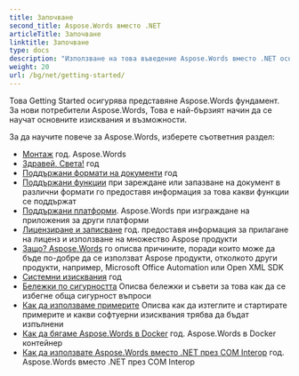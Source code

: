 ```yaml
---
title: Започване
second_title: Aspose.Words вместо .NET
articleTitle: Започване
linktitle: Започване
type: docs
description: "Използване на това въведение Aspose.Words вместо .NET основите да започнете да осъзнавате стойността на Aspose.Words за твоя бизнес."
weight: 20
url: /bg/net/getting-started/
---
```


Това Getting Started осигурява представяне Aspose.Words фундамент. За нови потребители Aspose.Words, Това е най-бързият начин да се научат основните изисквания и възможности.

За да научите повече за Aspose.Words, изберете съответния раздел:

- [Монтаж](/words/bg/net/installation/) год. Aspose.Words
- [Здравей, Света!](/words/bg/net/hello-world/) год
- [Поддържани формати на документи](/words/bg/net/supported-document-formats/) год
- [Поддържани функции](/words/bg/net/features/) при зареждане или запазване на документ в различни формати го предоставя информация за това какви функции се поддържат
- [Поддържани платформи](/words/net/platforms-and-interoperability/). Aspose.Words при изграждане на приложения за други платформи
- [Лицензиране и записване](/words/bg/net/licensing/) год. предоставя информация за прилагане на лиценз и използване на множество Aspose продукти
- [Защо? Aspose.Words](/words/net/aspose-words-or-other-solutions/) го описва причините, поради които може да бъде по-добре да се използват Aspose продукти, отколкото други продукти, например, Microsoft Office Automation или Open XML SDK
- [Системни изисквания](/words/bg/net/system-requirements/) год
- [Бележки по сигурността](/words/bg/net/security/) Описва бележки и съвети за това как да се избегне обща сигурност въпроси
- [Как да използваме примерите](/words/bg/net/how-to-run-the-examples/) Описва как да изтеглите и стартирате примерите и какви софтуерни изисквания трябва да бъдат изпълнени
- [Как да бягаме Aspose.Words в Docker](/words/bg/net/how-to-run-aspose-words-in-docker/) год. Aspose.Words в Docker контейнер
- [Как да използвате Aspose.Words вместо .NET през COM Interop](/words/bg/net/how-to-use-aspose-words-via-com-interop/) год. Aspose.Words вместо .NET през COM Interop

